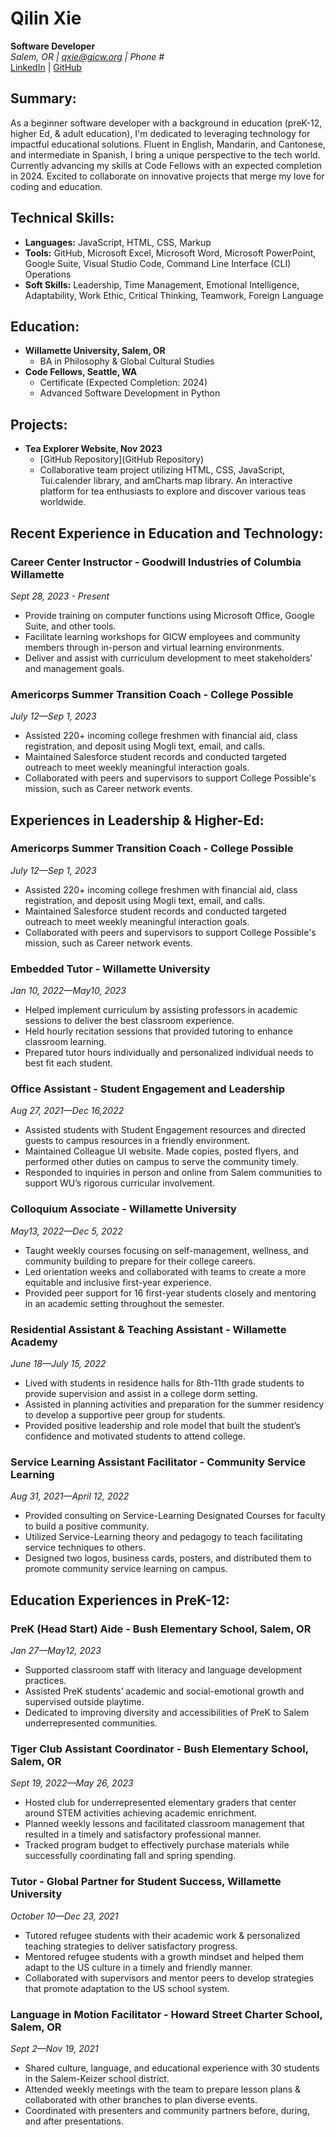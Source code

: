 # Qilin Xie
**Software Developer**  
*Salem, OR | qxie@gicw.org | Phone #*  
[LinkedIn](https://www.linkedin.com/in/qilinxie/) | [GitHub](https://github.com/QILINXIE02)

## Summary:
As a beginner software developer with a background in education (preK-12, higher Ed, & adult education), I'm dedicated to leveraging technology for impactful educational solutions. Fluent in English, Mandarin, and Cantonese, and intermediate in Spanish, I bring a unique perspective to the tech world. Currently advancing my skills at Code Fellows with an expected completion in 2024. Excited to collaborate on innovative projects that merge my love for coding and education.

## Technical Skills:
- **Languages:** JavaScript, HTML, CSS, Markup  
- **Tools:** GitHub, Microsoft Excel, Microsoft Word, Microsoft PowerPoint, Google Suite, Visual Studio Code, Command Line Interface (CLI) Operations  
- **Soft Skills:** Leadership, Time Management, Emotional Intelligence, Adaptability, Work Ethic, Critical Thinking, Teamwork, Foreign Language

## Education:
- **Willamette University, Salem, OR**
  - BA in Philosophy & Global Cultural Studies
- **Code Fellows, Seattle, WA**
  - Certificate (Expected Completion: 2024)
  - Advanced Software Development in Python

## Projects:
- **Tea Explorer Website, Nov 2023**
  - [GitHub Repository](GitHub Repository)
  - Collaborative team project utilizing HTML, CSS, JavaScript, Tui.calender library, and amCharts map library. An interactive platform for tea enthusiasts to explore and discover various teas worldwide.

## Recent Experience in Education and Technology:

### Career Center Instructor - Goodwill Industries of Columbia Willamette
*Sept 28, 2023 - Present*
- Provide training on computer functions using Microsoft Office, Google Suite, and other tools.
- Facilitate learning workshops for GICW employees and community members through in-person and virtual learning environments.
- Deliver and assist with curriculum development to meet stakeholders’ and management goals.

### Americorps Summer Transition Coach - College Possible
*July 12—Sep 1, 2023*
- Assisted 220+ incoming college freshmen with financial aid, class registration, and deposit using Mogli text, email, and calls.
- Maintained Salesforce student records and conducted targeted outreach to meet weekly meaningful interaction goals.
- Collaborated with peers and supervisors to support College Possible's mission, such as Career network events.

## Experiences in Leadership & Higher-Ed:

### Americorps Summer Transition Coach - College Possible
*July 12—Sep 1, 2023*
- Assisted 220+ incoming college freshmen with financial aid, class registration, and deposit using Mogli text, email, and calls.
- Maintained Salesforce student records and conducted targeted outreach to meet weekly meaningful interaction goals.
- Collaborated with peers and supervisors to support College Possible's mission, such as Career network events.

### Embedded Tutor - Willamette University
*Jan 10, 2022—May10, 2023*
- Helped implement curriculum by assisting professors in academic sessions to deliver the best classroom experience.
- Held hourly recitation sessions that provided tutoring to enhance classroom learning.
- Prepared tutor hours individually and personalized individual needs to best fit each student.

### Office Assistant - Student Engagement and Leadership
*Aug 27, 2021—Dec 16,2022*
- Assisted students with Student Engagement resources and directed guests to campus resources in a friendly environment.
- Maintained Colleague UI website. Made copies, posted flyers, and performed other duties on campus to serve the community timely.
- Responded to inquiries in person and online from Salem communities to support WU’s rigorous curricular involvement.

### Colloquium Associate - Willamette University
*May13, 2022—Dec 5, 2022*
- Taught weekly courses focusing on self-management, wellness, and community building to prepare for their college careers.
- Led orientation weeks and collaborated with teams to create a more equitable and inclusive first-year experience.
- Provided peer support for 16 first-year students closely and mentoring in an academic setting throughout the semester.

### Residential Assistant & Teaching Assistant - Willamette Academy
*June 18—July 15, 2022*
- Lived with students in residence halls for 8th-11th grade students to provide supervision and assist in a college dorm setting.
- Assisted in planning activities and preparation for the summer residency to develop a supportive peer group for students.
- Provided positive leadership and role model that built the student’s confidence and motivated students to attend college.

### Service Learning Assistant Facilitator - Community Service Learning
*Aug 31, 2021—April 12, 2022*
- Provided consulting on Service-Learning Designated Courses for faculty to build a positive community.
- Utilized Service-Learning theory and pedagogy to teach facilitating service techniques to others.
- Designed two logos, business cards, posters, and distributed them to promote community service learning on campus.

## Education Experiences in PreK-12:

### PreK (Head Start) Aide - Bush Elementary School, Salem, OR
*Jan 27—May12, 2023*
- Supported classroom staff with literacy and language development practices.
- Assisted PreK students’ academic and social-emotional growth and supervised outside playtime.
- Dedicated to improving diversity and accessibilities of PreK to Salem underrepresented communities.

### Tiger Club Assistant Coordinator - Bush Elementary School, Salem, OR
*Sept 19, 2022—May 26, 2023*
- Hosted club for underrepresented elementary graders that center around STEM activities achieving academic enrichment.
- Planned weekly lessons and facilitated classroom management that resulted in a timely and satisfactory professional manner.
- Tracked program budget to effectively purchase materials while successfully coordinating fall and spring spending.

### Tutor - Global Partner for Student Success, Willamette University
*October 10—Dec 23, 2021*
- Tutored refugee students with their academic work & personalized teaching strategies to deliver satisfactory progress.
- Mentored refugee students with a growth mindset and helped them adapt to the US culture in a timely and friendly manner.
- Collaborated with supervisors and mentor peers to develop strategies that promote adaptation to the US school system.

### Language in Motion Facilitator - Howard Street Charter School, Salem, OR
*Sept 2—Nov 19, 2021*
- Shared culture, language, and educational experience with 30 students in the Salem-Keizer school district.
- Attended weekly meetings with the team to prepare lesson plans & collaborated with other branches to plan diverse events.
- Coordinated with presenters and community partners before, during, and after presentations.
